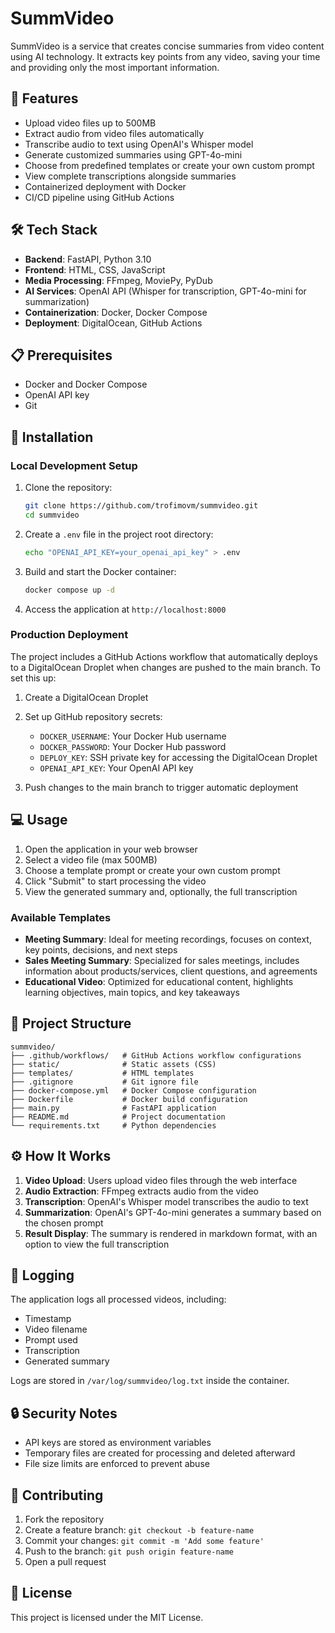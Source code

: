 # SummVideo

SummVideo is a service that creates concise summaries from video content using AI technology. It extracts key points from any video, saving your time and providing only the most important information.

## 🌟 Features

- Upload video files up to 500MB
- Extract audio from video files automatically
- Transcribe audio to text using OpenAI's Whisper model
- Generate customized summaries using GPT-4o-mini
- Choose from predefined templates or create your own custom prompt
- View complete transcriptions alongside summaries
- Containerized deployment with Docker
- CI/CD pipeline using GitHub Actions

## 🛠️ Tech Stack

- **Backend**: FastAPI, Python 3.10
- **Frontend**: HTML, CSS, JavaScript
- **Media Processing**: FFmpeg, MoviePy, PyDub
- **AI Services**: OpenAI API (Whisper for transcription, GPT-4o-mini for summarization)
- **Containerization**: Docker, Docker Compose
- **Deployment**: DigitalOcean, GitHub Actions

## 📋 Prerequisites

- Docker and Docker Compose
- OpenAI API key
- Git

## 🚀 Installation

### Local Development Setup

1. Clone the repository:
   ```bash
   git clone https://github.com/trofimovm/summvideo.git
   cd summvideo
   ```

2. Create a `.env` file in the project root directory:
   ```bash
   echo "OPENAI_API_KEY=your_openai_api_key" > .env
   ```

3. Build and start the Docker container:
   ```bash
   docker compose up -d
   ```

4. Access the application at `http://localhost:8000`

### Production Deployment

The project includes a GitHub Actions workflow that automatically deploys to a DigitalOcean Droplet when changes are pushed to the main branch. To set this up:

1. Create a DigitalOcean Droplet

2. Set up GitHub repository secrets:
   - `DOCKER_USERNAME`: Your Docker Hub username
   - `DOCKER_PASSWORD`: Your Docker Hub password
   - `DEPLOY_KEY`: SSH private key for accessing the DigitalOcean Droplet
   - `OPENAI_API_KEY`: Your OpenAI API key

3. Push changes to the main branch to trigger automatic deployment

## 💻 Usage

1. Open the application in your web browser
2. Select a video file (max 500MB)
3. Choose a template prompt or create your own custom prompt
4. Click "Submit" to start processing the video
5. View the generated summary and, optionally, the full transcription

### Available Templates

- **Meeting Summary**: Ideal for meeting recordings, focuses on context, key points, decisions, and next steps
- **Sales Meeting Summary**: Specialized for sales meetings, includes information about products/services, client questions, and agreements
- **Educational Video**: Optimized for educational content, highlights learning objectives, main topics, and key takeaways

## 📁 Project Structure

```
summvideo/
├── .github/workflows/   # GitHub Actions workflow configurations
├── static/              # Static assets (CSS)
├── templates/           # HTML templates
├── .gitignore           # Git ignore file
├── docker-compose.yml   # Docker Compose configuration
├── Dockerfile           # Docker build configuration
├── main.py              # FastAPI application
├── README.md            # Project documentation
└── requirements.txt     # Python dependencies
```

## ⚙️ How It Works

1. **Video Upload**: Users upload video files through the web interface
2. **Audio Extraction**: FFmpeg extracts audio from the video
3. **Transcription**: OpenAI's Whisper model transcribes the audio to text
4. **Summarization**: OpenAI's GPT-4o-mini generates a summary based on the chosen prompt
5. **Result Display**: The summary is rendered in markdown format, with an option to view the full transcription

## 📝 Logging

The application logs all processed videos, including:
- Timestamp
- Video filename
- Prompt used
- Transcription
- Generated summary

Logs are stored in `/var/log/summvideo/log.txt` inside the container.

## 🔒 Security Notes

- API keys are stored as environment variables
- Temporary files are created for processing and deleted afterward
- File size limits are enforced to prevent abuse

## 🤝 Contributing

1. Fork the repository
2. Create a feature branch: `git checkout -b feature-name`
3. Commit your changes: `git commit -m 'Add some feature'`
4. Push to the branch: `git push origin feature-name`
5. Open a pull request

## 📄 License

This project is licensed under the MIT License.